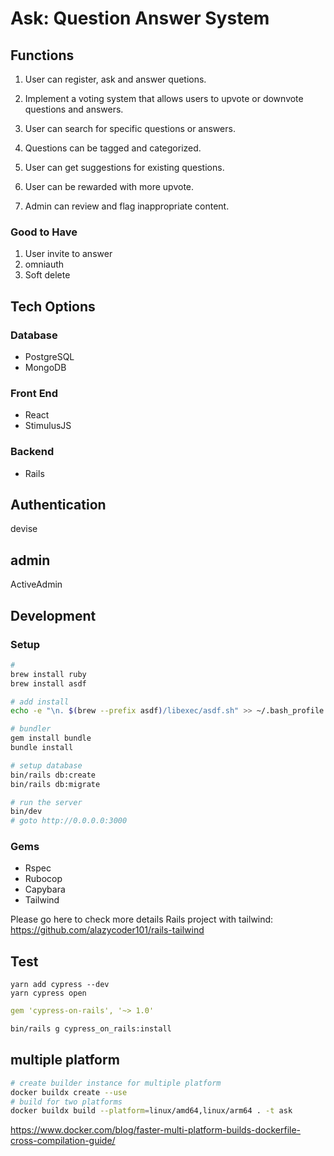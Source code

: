 # Ask: Question Answer System

## Functions

1. User can register, ask and answer quetions.

2. Implement a voting system that allows users to upvote or downvote questions and answers.

3. User can search for specific questions or answers.

4. Questions can be tagged and categorized.

5. User can get suggestions for existing questions.

6. User can be rewarded with more upvote.

7. Admin can review and flag inappropriate content.

### Good to Have
1. User invite to answer
2. omniauth
3. Soft delete

## Tech Options
### Database
* PostgreSQL
* MongoDB

### Front End
* React
* StimulusJS

### Backend
* Rails

## Authentication
devise

## admin
ActiveAdmin


## Development
### Setup
```bash
# 
brew install ruby
brew install asdf

# add install
echo -e "\n. $(brew --prefix asdf)/libexec/asdf.sh" >> ~/.bash_profile

# bundler
gem install bundle
bundle install

# setup database
bin/rails db:create
bin/rails db:migrate

# run the server
bin/dev 
# goto http://0.0.0.0:3000
```

### Gems
* Rspec
* Rubocop
* Capybara
* Tailwind

Please go here to check more details
Rails project with tailwind: https://github.com/alazycoder101/rails-tailwind


## Test

```
yarn add cypress --dev
yarn cypress open

```

```yaml
gem 'cypress-on-rails', '~> 1.0'
```
```bash
bin/rails g cypress_on_rails:install
```

## multiple platform

```bash
# create builder instance for multiple platform
docker buildx create --use
# build for two platforms
docker buildx build --platform=linux/amd64,linux/arm64 . -t ask
```

https://www.docker.com/blog/faster-multi-platform-builds-dockerfile-cross-compilation-guide/
